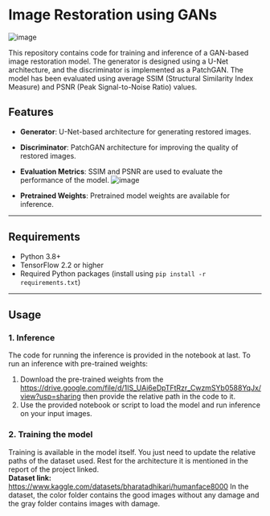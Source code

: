 # Image Restoration using GANs
![image](https://github.com/user-attachments/assets/cd9283ff-a6f6-41f9-9c09-e1b35d1a7274)


This repository contains code for training and inference of a GAN-based image restoration model. The generator is designed using a U-Net architecture, and the discriminator is implemented as a PatchGAN. The model has been evaluated using average SSIM (Structural Similarity Index Measure) and PSNR (Peak Signal-to-Noise Ratio) values.

## Features
- **Generator**: U-Net-based architecture for generating restored images.
- **Discriminator**: PatchGAN architecture for improving the quality of restored images.
- **Evaluation Metrics**: SSIM and PSNR are used to evaluate the performance of the model.
  ![image](https://github.com/user-attachments/assets/f5e605b3-142f-492d-877c-e408ac443cfa)

- **Pretrained Weights**: Pretrained model weights are available for inference.

---

## Requirements
- Python 3.8+
- TensorFlow 2.2 or higher
- Required Python packages (install using `pip install -r requirements.txt`)
---

## Usage

### 1. Inference
The code for running the inference is provided in the notebook at last.
To run an inference with pre-trained weights:
1. Download the pre-trained weights from the https://drive.google.com/file/d/1IS_UAi6eDpTFtRzr_CwzmSYb0588YqJx/view?usp=sharing then provide the relative path in the code to it.
2. Use the provided notebook or script to load the model and run inference on your input images.

### 2. Training the model
Training is available in the model itself. You just need to update the relative paths of the dataset used. Rest for the architecture it is mentioned in the report of the project linked.<br>
**Dataset link:** https://www.kaggle.com/datasets/bharatadhikari/humanface8000
In the dataset, the color folder contains the good images without any damage and the gray folder contains images with damage.
